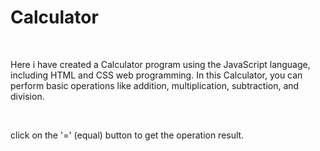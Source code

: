 # Calculator
<br>
<p>
Here i have created a Calculator program using the JavaScript language, including HTML and CSS web programming. In this Calculator, you can perform basic operations like addition, multiplication, subtraction, and division.
</p>
<br>
<p>
 click on the '=' (equal) button to get the operation result.
 </p>
 <br>
